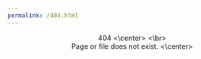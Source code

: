 ```yaml
---
permalink: /404.html
---
```


<center>
  404
<\center>
<\br>
<center>
Page or file does not exist.
<\center>
  
